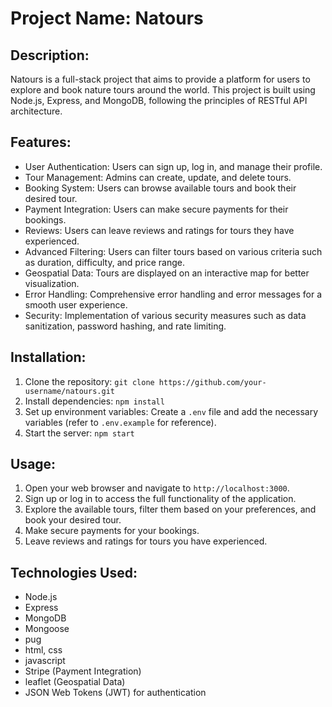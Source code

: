 # Project Name: Natours

## Description:

Natours is a full-stack project that aims to provide a platform for users to explore and book nature tours around the world. This project is built using Node.js, Express, and MongoDB, following the principles of RESTful API architecture.

## Features:

- User Authentication: Users can sign up, log in, and manage their profile.
- Tour Management: Admins can create, update, and delete tours.
- Booking System: Users can browse available tours and book their desired tour.
- Payment Integration: Users can make secure payments for their bookings.
- Reviews: Users can leave reviews and ratings for tours they have experienced.
- Advanced Filtering: Users can filter tours based on various criteria such as duration, difficulty, and price range.
- Geospatial Data: Tours are displayed on an interactive map for better visualization.
- Error Handling: Comprehensive error handling and error messages for a smooth user experience.
- Security: Implementation of various security measures such as data sanitization, password hashing, and rate limiting.

## Installation:

1. Clone the repository: `git clone https://github.com/your-username/natours.git`
2. Install dependencies: `npm install`
3. Set up environment variables: Create a `.env` file and add the necessary variables (refer to `.env.example` for reference).
4. Start the server: `npm start`

## Usage:

1. Open your web browser and navigate to `http://localhost:3000`.
2. Sign up or log in to access the full functionality of the application.
3. Explore the available tours, filter them based on your preferences, and book your desired tour.
4. Make secure payments for your bookings.
5. Leave reviews and ratings for tours you have experienced.

## Technologies Used:

- Node.js
- Express
- MongoDB
- Mongoose
- pug
- html, css
- javascript
- Stripe (Payment Integration)
- leaflet (Geospatial Data)
- JSON Web Tokens (JWT) for authentication
